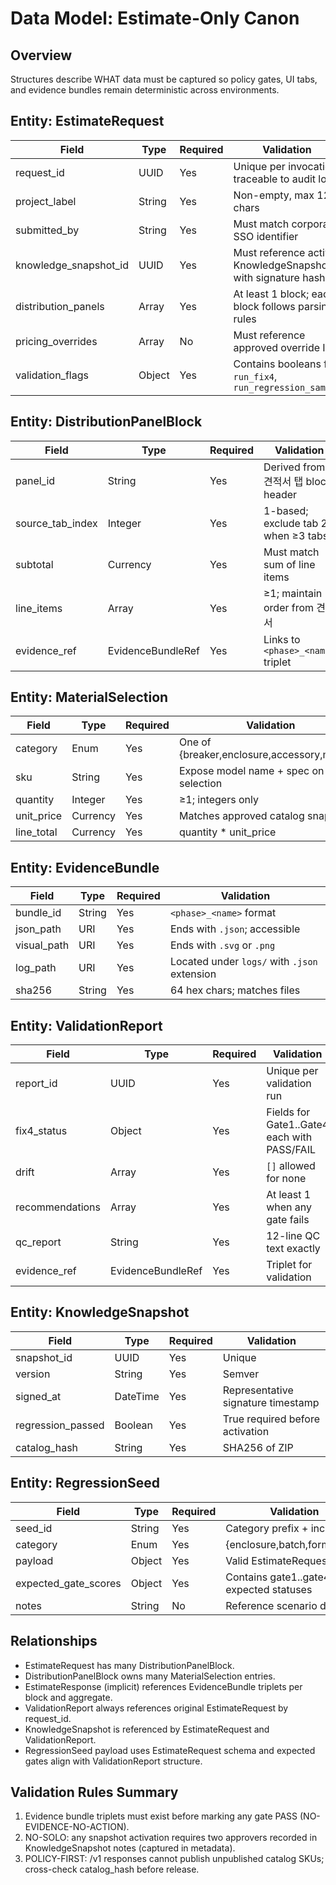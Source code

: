 ﻿<!-- NO-EVIDENCE-NO-ACTION | NO-SOLO | POLICY-FIRST -->
# Data Model: Estimate-Only Canon

## Overview
Structures describe WHAT data must be captured so policy gates, UI tabs, and evidence bundles remain deterministic across environments.

## Entity: EstimateRequest
| Field | Type | Required | Validation |
|-------|------|----------|------------|
| request_id | UUID | Yes | Unique per invocation; traceable to audit logs |
| project_label | String | Yes | Non-empty, max 120 chars |
| submitted_by | String | Yes | Must match corporate SSO identifier |
| knowledge_snapshot_id | UUID | Yes | Must reference active KnowledgeSnapshot with signature hash |
| distribution_panels | Array<DistributionPanelBlock> | Yes | At least 1 block; each block follows parsing rules |
| pricing_overrides | Array<String> | No | Must reference approved override IDs |
| validation_flags | Object | Yes | Contains booleans for `run_fix4`, `run_regression_sample` |

## Entity: DistributionPanelBlock
| Field | Type | Required | Validation |
|-------|------|----------|------------|
| panel_id | String | Yes | Derived from 견적서 탭 block header |
| source_tab_index | Integer | Yes | 1-based; exclude tab 2 when ≥3 tabs |
| subtotal | Currency | Yes | Must match sum of line items |
| line_items | Array<MaterialSelection> | Yes | ≥1; maintain order from 견적서 |
| evidence_ref | EvidenceBundleRef | Yes | Links to `<phase>_<name>` triplet |

## Entity: MaterialSelection
| Field | Type | Required | Validation |
|-------|------|----------|------------|
| category | Enum | Yes | One of {breaker,enclosure,accessory,magnet} |
| sku | String | Yes | Expose model name + spec on UI selection |
| quantity | Integer | Yes | ≥1; integers only |
| unit_price | Currency | Yes | Matches approved catalog snapshot |
| line_total | Currency | Yes | quantity * unit_price |

## Entity: EvidenceBundle
| Field | Type | Required | Validation |
|-------|------|----------|------------|
| bundle_id | String | Yes | `<phase>_<name>` format |
| json_path | URI | Yes | Ends with `.json`; accessible |
| visual_path | URI | Yes | Ends with `.svg` or `.png` |
| log_path | URI | Yes | Located under `logs/` with `.json` extension |
| sha256 | String | Yes | 64 hex chars; matches files |

## Entity: ValidationReport
| Field | Type | Required | Validation |
|-------|------|----------|------------|
| report_id | UUID | Yes | Unique per validation run |
| fix4_status | Object | Yes | Fields for Gate1..Gate4 each with PASS/FAIL |
| drift | Array<String> | Yes | `[]` allowed for none |
| recommendations | Array<String> | Yes | At least 1 when any gate fails |
| qc_report | String | Yes | 12-line QC text exactly |
| evidence_ref | EvidenceBundleRef | Yes | Triplet for validation |

## Entity: KnowledgeSnapshot
| Field | Type | Required | Validation |
|-------|------|----------|------------|
| snapshot_id | UUID | Yes | Unique |
| version | String | Yes | Semver |
| signed_at | DateTime | Yes | Representative signature timestamp |
| regression_passed | Boolean | Yes | True required before activation |
| catalog_hash | String | Yes | SHA256 of ZIP |

## Entity: RegressionSeed
| Field | Type | Required | Validation |
|-------|------|----------|------------|
| seed_id | String | Yes | Category prefix + increment |
| category | Enum | Yes | {enclosure,batch,form,cover} |
| payload | Object | Yes | Valid EstimateRequest stub |
| expected_gate_scores | Object | Yes | Contains gate1..gate4 expected statuses |
| notes | String | No | Reference scenario details |

## Relationships
- EstimateRequest has many DistributionPanelBlock.
- DistributionPanelBlock owns many MaterialSelection entries.
- EstimateResponse (implicit) references EvidenceBundle triplets per block and aggregate.
- ValidationReport always references original EstimateRequest by request_id.
- KnowledgeSnapshot is referenced by EstimateRequest and ValidationReport.
- RegressionSeed payload uses EstimateRequest schema and expected gates align with ValidationReport structure.

## Validation Rules Summary
1. Evidence bundle triplets must exist before marking any gate PASS (NO-EVIDENCE-NO-ACTION).
2. NO-SOLO: any snapshot activation requires two approvers recorded in KnowledgeSnapshot notes (captured in metadata).
3. POLICY-FIRST: /v1 responses cannot publish unpublished catalog SKUs; cross-check catalog_hash before release.

